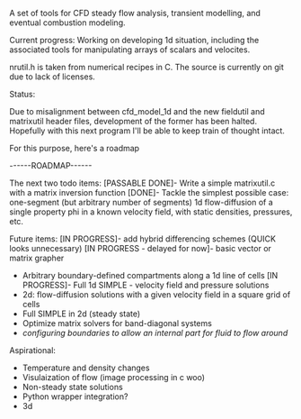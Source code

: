 A set of tools for CFD steady flow analysis, transient modelling, and eventual combustion modeling.

Current progress: 
Working on developing 1d situation, including the associated tools for manipulating arrays of scalars and velocites.

nrutil.h is taken from numerical recipes in C. The source is currently on git due to lack of licenses.

Status:

Due to misalignment between cfd_model_1d and the new fieldutil and matrixutil header files, development of the former has been halted. Hopefully with this next program I'll be able to keep train of thought intact.

For this purpose, here's a roadmap

------ROADMAP------

The next two todo items:
[PASSABLE DONE]- Write a simple matrixutil.c with a matrix inversion function
[DONE]- Tackle the simplest possible case: one-segment (but arbitrary number of segments) 1d flow-diffusion of a single property phi in a known velocity field, with static densities, pressures, etc.

Future items:
[IN PROGRESS]- add hybrid differencing schemes (QUICK looks unnecessary)
[IN PROGRESS - delayed for now]- basic vector or matrix grapher
- Arbitrary boundary-defined compartments along a 1d line of cells
[IN PROGRESS]- Full 1d SIMPLE - velocity field and pressure solutions 
- 2d: flow-diffusion solutions with a given velocity field in a square grid of cells
- Full SIMPLE in 2d (steady state)
- Optimize matrix solvers for band-diagonal systems
- *configuring boundaries to allow an internal part for fluid to flow around*

Aspirational:
- Temperature and density changes
- Visulaization of flow (image processing in c woo)
- Non-steady state solutions
- Python wrapper integration?
- 3d